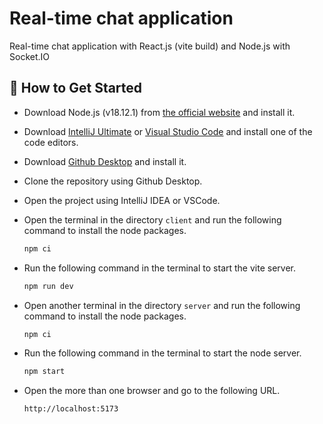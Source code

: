 # Real-time chat application

Real-time chat application with React.js (vite build) and Node.js with Socket.IO

## 🚀 How to Get Started

- Download Node.js (v18.12.1) from [the official website](https://nodejs.org/en/blog/release/v18.12.1) and install it.

- Download [IntelliJ Ultimate](https://www.jetbrains.com/de-de/idea/download/#section=windows) or [Visual Studio Code](https://code.visualstudio.com/download) and install one of the code editors.

- Download [Github Desktop](https://desktop.github.com/) and install it.

- Clone the repository using Github Desktop.

- Open the project using IntelliJ IDEA or VSCode.

- Open the terminal in the directory `client` and run the following command to install the node packages.

  ```bash
  npm ci
  ```

- Run the following command in the terminal to start the vite server.

  ```bash
  npm run dev
  ```

- Open another terminal in the directory `server` and run the following command to install the node packages.

  ```bash
  npm ci
  ```

- Run the following command in the terminal to start the node server.

  ```bash
  npm start
  ```

- Open the more than one browser and go to the following URL.

  ```bash
  http://localhost:5173
  ```
